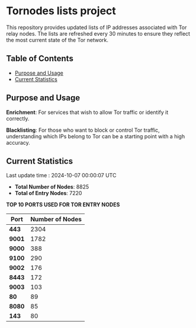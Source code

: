 # Tornodes lists project

This repository provides updated lists of IP addresses associated with Tor relay nodes. The lists are refreshed every 30 minutes to ensure they reflect the most current state of the Tor network.

## Table of Contents

- [Purpose and Usage](#purpose-and-usage)
- [Current Statistics](#current-statistics)


## Purpose and Usage

**Enrichment**: For services that wish to allow Tor traffic or identify it correctly.

**Blacklisting**: For those who want to block or control Tor traffic, understanding which IPs belong to Tor can be a starting point with a high accuracy.

## Current Statistics

Last update time : 2024-10-07 00:00:07 UTC

- **Total Number of Nodes**: 8825
- **Total of Entry Nodes**: 7220

**TOP 10 PORTS USED FOR TOR ENTRY NODES**

| **Port** | **Number of Nodes** |
|------|-----------------|
| **443**   | 2304  |
| **9001**   | 1782  |
| **9000**   | 388  |
| **9100**   | 290  |
| **9002**   | 176  |
| **8443**   | 172  |
| **9003**   | 103  |
| **80**   | 89  |
| **8080**   | 85  |
| **143**   | 80  |


